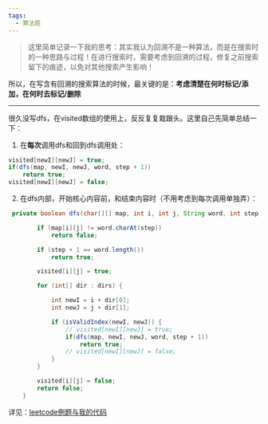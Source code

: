 ```yaml
---
tags:
  - 算法题
---
```

>这里简单记录一下我的思考：其实我认为回溯不是一种算法，而是在搜索时的一种思路与过程！在进行搜索时，需要考虑到回溯的过程，修复之前搜索留下的痕迹，以免对其他搜索产生影响！


所以，在写含有回溯的搜索算法的时候，最关键的是：**考虑清楚在何时标记/添加，在何时去标记/删除**


----
很久没写dfs，在visited数组的使用上，反反复复栽跟头。这里自己先简单总结一下：
1. 在**每次**调用dfs和回到dfs调用处：
```java
visited[newI][newJ] = true;
if(dfs(map, newI, newJ, word, step + 1))
	return true;
visited[newI][newJ] = false;
```
2. 在dfs内部，开始核心内容前，和结束内容时（不用考虑到每次调用单独弄）：
```java
 private boolean dfs(char[][] map, int i, int j, String word, int step) {

        if (map[i][j] != word.charAt(step))
            return false;

        if (step + 1 == word.length())
            return true;

        visited[i][j] = true;

        for (int[] dir : dirs) {

            int newI = i + dir[0];
            int newJ = j + dir[1];

            if (isValidIndex(newI, newJ)) {
                // visited[newI][newJ] = true;
                if(dfs(map, newI, newJ, word, step + 1))
                    return true;
                // visited[newI][newJ] = false;
            }
        }

        visited[i][j] = false;
        return false;
    }
```

详见：[leetcode例题与我的代码](https://leetcode.cn/problems/word-search/submissions)